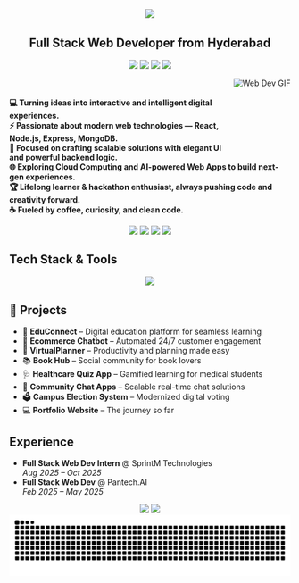 <!-- Dynamic animated header -->
<div align="center">
  <img src="https://capsule-render.vercel.app/api?type=waving&color=gradient&height=200&section=header&text=Srinath%20Potharaju&fontSize=60&animation=fadeIn" />
</div>

<h2 align="center"> Full Stack Web Developer from Hyderabad</h2>

<p align="center">
  <a href="https://www.linkedin.com/in/srinath-potharaju/" target="_blank"><img src="https://img.shields.io/static/v1?message=LinkedIn&logo=linkedin&label=&color=0077B5&logoColor=white&labelColor=&style=for-the-badge" height="28"/></a>
  <a href="mailto:sri.nxth@yahoo.com" target="_blank"><img src="https://img.shields.io/static/v1?message=Email&logo=gmail&label=&color=D14836&logoColor=white&labelColor=&style=for-the-badge" height="28" /></a>
  <a href="https://www.instagram.com/sri.nxthh" target="_blank"><img src="https://img.shields.io/static/v1?message=Instagram&logo=instagram&label=&color=E4405F&logoColor=white&labelColor=&style=for-the-badge" height="28" /></a>
  <a href="https://discord.com/users/sriinathh" target="_blank"><img src="https://img.shields.io/static/v1?message=Discord&logo=discord&label=&color=7289DA&logoColor=white&labelColor=&style=for-the-badge" height="28" /></a>
</p>

<!-- About Me Section with cool styling -->
<!-- 🌟 Stylish About Me Section -->


<p align="center">
  <img align="right" height="150" src="https://media.giphy.com/media/qgQUggAC3Pfv687qPC/giphy.gif" alt="Web Dev GIF" />
  <b>
  <span style="background: linear-gradient(90deg, #00C9FF, #92FE9D); -webkit-background-clip: text; color: transparent; font-size: 17px;">
  
  </span><br><br>
  💻 Turning ideas into interactive and intelligent digital experiences.<br>
  ⚡ Passionate about modern web technologies — <b>React, Node.js, Express, MongoDB</b>.<br>
  🎯 Focused on crafting scalable solutions with elegant UI and powerful backend logic.<br>
  🌐 Exploring <b>Cloud Computing</b> and <b>AI-powered Web Apps</b> to build next-gen experiences.<br>
  🏆 Lifelong learner & hackathon enthusiast, always pushing code and creativity forward.<br>
  ☕ Fueled by coffee, curiosity, and clean code.
  </b>
</p>

<p align="center">
  <img src="https://img.shields.io/badge/Code%20Quality-Excellent-brightgreen?style=for-the-badge&logo=visualstudiocode" />
  <img src="https://img.shields.io/badge/Stack-MERN-blue?style=for-the-badge&logo=react" />
  <img src="https://img.shields.io/badge/Focus-Full%20Stack%20Development-orange?style=for-the-badge&logo=node.js" />
  <img src="https://img.shields.io/badge/Love-Coding%20%26%20Innovation-pink?style=for-the-badge&logo=github" />
</p>



<!-- Skills & Tech Stack with modern icons -->
<h2 align="left">Tech Stack & Tools</h2>
<div align="center">
  <img src="https://skillicons.dev/icons?i=js,ts,react,nextjs,vue,angular,nodejs,express,graphql,apollo,redux,html,css,sass,tailwind,bootstrap,mongodb,postgres,mysql,sqlite,redis,prisma,sequelize,mongoose,python,django,flask,java,kotlin,swift,go,rust,cpp,docker,kubernetes,terraform,ansible,nginx,apache,linux,ubuntu,centos,kali,metasploit,nmap,wireshark,burpsuite,sqlmap,aircrack,hashcat,john,git,github,gitlab,jenkins,circleci,postman,insomnia,elasticsearch,kibana,logstash,prometheus,grafana,datadog,traefik,vercel,heroku,aws,azure,gcp,firebase,figma,notion,slack,storybook" height="150" />
</div>


<!-- Project Highlights with creative emojis -->
<h2 align="left">🚩 Projects</h2>
<ul>
  <li>🌟 <b>EduConnect</b> – Digital education platform for seamless learning</li>
  <li>🤖 <b>Ecommerce Chatbot</b> – Automated 24/7 customer engagement</li>
  <li>📅 <b>VirtualPlanner</b> – Productivity and planning made easy</li>
  <li>📚 <b>Book Hub</b> – Social community for book lovers</li>
  <li>🩺 <b>Healthcare Quiz App</b> – Gamified learning for medical students</li>
  <li>💬 <b>Community Chat Apps</b> – Scalable real-time chat solutions</li>
  <li>🗳️ <b>Campus Election System</b> – Modernized digital voting</li>
  <li>💻 <b>Portfolio Website</b> – The journey so far</li>
</ul>

<!-- Work Experience Section styled as timeline -->
<h2 align="left">Experience</h2>
<ul>
  <li><b>Full Stack Web Dev Intern</b> @ SprintM Technologies <br> <i>Aug 2025 – Oct 2025</i></li>
  <li><b>Full Stack Web Dev</b> @ Pantech.AI <br> <i>Feb 2025 – May 2025</i></li>
</ul>

<!-- GitHub Stats with modern theme -->
<div align="center">
  <img src="https://github-readme-stats.vercel.app/api?username=sriinathh&show_icons=true&theme=dracula&hide_border=true" height="155"/>
  <img src="https://github-readme-stats.vercel.app/api/top-langs/?username=sriinathh&layout=compact&theme=dracula&hide_border=true" height="155"/>
</div>

<!-- Snake Animation Footer -->
<div align="center">
  <img src="https://raw.githubusercontent.com/sriinathh/snk/output/github-contribution-grid-snake.svg" alt="Snake animation" />
</div>
